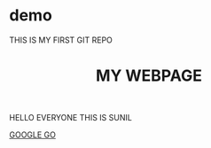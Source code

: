 # demo
THIS IS MY FIRST GIT REPO
<HTML>
  <HEAD>
    <TITLE> MY WEB PAGE</TITLE>
    
  </HEAD>
  <H1> <CENTER> MY WEBPAGE </CENTER></H1>
<BR>
<P> HELLO EVERYONE THIS IS SUNIL</P>
<a href "www.google.com">GOOGLE GO </a>
</HTML>
